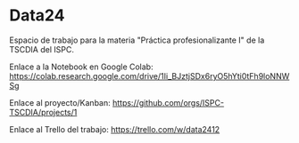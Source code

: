 # Data24
Espacio de trabajo para la materia "Práctica profesionalizante I" de la TSCDIA del ISPC.

Enlace a la Notebook en Google Colab:
https://colab.research.google.com/drive/1Ii_BJztjSDx6ryO5hYti0tFh9loNNWSg

Enlace al proyecto/Kanban:
https://github.com/orgs/ISPC-TSCDIA/projects/1

Enlace al Trello del trabajo:
https://trello.com/w/data2412
